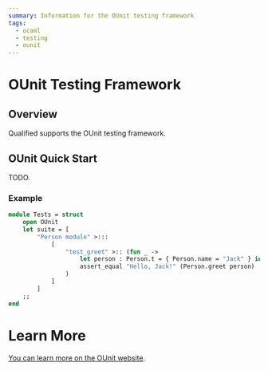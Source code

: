```yaml
---
summary: Information for the OUnit testing framework
tags:
  - ocaml
  - testing
  - ounit
---
```


# OUnit Testing Framework

## Overview

Qualified supports the OUnit testing framework.

## OUnit Quick Start

TODO.

### Example

```ocaml
module Tests = struct
    open OUnit
    let suite = [
        "Person module" >:::
            [
                "test_greet" >:: (fun _ -> 
                    let person : Person.t = { Person.name = "Jack" } in
                    assert_equal "Hello, Jack!" (Person.greet person) 
                )
            ]
        ]
    ;;
end
```

# Learn More

[You can learn more on the OUnit website](https://ounit.forge.ocamlcore.org/api-ounit/index.html).
